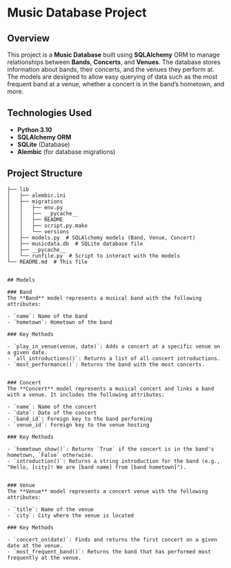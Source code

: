 # Music Database Project

## Overview

This project is a **Music Database** built using **SQLAlchemy** ORM to manage relationships between **Bands**, **Concerts**, and **Venues**. The database stores information about bands, their concerts, and the venues they perform at. The models are designed to allow easy querying of data such as the most frequent band at a venue, whether a concert is in the band’s hometown, and more.

## Technologies Used

- **Python 3.10**
- **SQLAlchemy ORM**
- **SQLite** (Database)
- **Alembic** (for database migrations)

## Project Structure

```plaintext
├── lib
│   ├── alembic.ini
│   ├── migrations
│   │   ├── env.py
│   │   ├── __pycache__
│   │   ├── README
│   │   ├── script.py.mako
│   │   └── versions
│   ├── models.py  # SQLAlchemy models (Band, Venue, Concert)
│   ├── musicdata.db  # SQLite database file
│   ├── __pycache__
│   └── runfile.py  # Script to interact with the models
└── README.md  # This file


## Models

### Band
The **Band** model represents a musical band with the following attributes:

- `name`: Name of the band
- `hometown`: Hometown of the band

### Key Methods

- `play_in_venue(venue, date)`: Adds a concert at a specific venue on a given date.
- `all_introductions()`: Returns a list of all concert introductions.
- `most_performance()`: Returns the band with the most concerts.


### Concert
The **Concert** model represents a musical concert and links a band with a venue. It includes the following attributes:

- `name`: Name of the concert
- `date`: Date of the concert
- `band_id`: Foreign key to the band performing
- `venue_id`: Foreign key to the venue hosting

### Key Methods

- `hometown_show()`: Returns `True` if the concert is in the band's hometown, `False` otherwise.
- `introduction()`: Returns a string introduction for the band (e.g., "Hello, [city]! We are [band name] from [band hometown]").


### Venue
The **Venue** model represents a concert venue with the following attributes:

- `title`: Name of the venue
- `city`: City where the venue is located

### Key Methods

- `concert_on(date)`: Finds and returns the first concert on a given date at the venue.
- `most_frequent_band()`: Returns the band that has performed most frequently at the venue.


